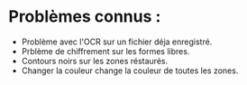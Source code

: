 
# Problèmes connus :

- Problème avec l'OCR sur un fichier déja enregistré.
- Prblème de chiffrement sur les formes libres.
- Contours noirs sur les zones réstaurés.
- Changer la couleur change la couleur de toutes les zones.

